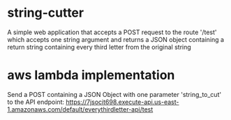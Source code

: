 # string-cutter

A simple web application that accepts a POST request to the route '/test' which accepts one string argument and returns a JSON object containing a return string containing every third letter from the original string

# aws lambda implementation
Send a POST containing a JSON Object with one parameter 'string_to_cut' to the API endpoint: https://7jsocit698.execute-api.us-east-1.amazonaws.com/default/everythirdletter-api/test
